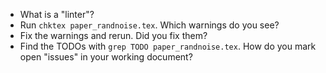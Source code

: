 - What is a "linter"?
- Run `chktex paper_randnoise.tex`.  Which warnings do you see?
- Fix the warnings and rerun.  Did you fix them?
- Find the TODOs with `grep TODO paper_randnoise.tex`.  How do  you mark open "issues" in your working document?
